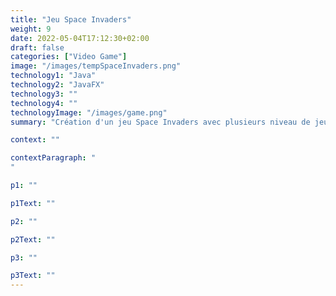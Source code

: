 ```yaml
---
title: "Jeu Space Invaders"
weight: 9
date: 2022-05-04T17:12:30+02:00
draft: false
categories: ["Video Game"]
image: "/images/tempSpaceInvaders.png"
technology1: "Java"
technology2: "JavaFX"
technology3: ""
technology4: ""
technologyImage: "/images/game.png"
summary: "Création d'un jeu Space Invaders avec plusieurs niveau de jeu en utilisant les patrons de conceptions"

context: ""

contextParagraph: "
"

p1: ""

p1Text: ""

p2: ""

p2Text: ""

p3: ""

p3Text: ""
---
```


